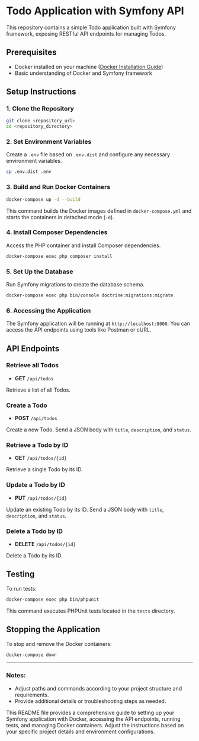 ﻿
# Todo Application with Symfony API

This repository contains a simple Todo application built with Symfony framework, exposing RESTful API endpoints for managing Todos.

## Prerequisites

- Docker installed on your machine ([Docker Installation Guide](https://docs.docker.com/get-docker/))
- Basic understanding of Docker and Symfony framework

## Setup Instructions

### 1. Clone the Repository

```bash
git clone <repository_url>
cd <repository_directory>
```

### 2. Set Environment Variables

Create a `.env` file based on `.env.dist` and configure any necessary environment variables.

```bash
cp .env.dist .env
```

### 3. Build and Run Docker Containers

```bash
docker-compose up -d --build
```

This command builds the Docker images defined in `docker-compose.yml` and starts the containers in detached mode (`-d`).

### 4. Install Composer Dependencies

Access the PHP container and install Composer dependencies.

```bash
docker-compose exec php composer install
```

### 5. Set Up the Database

Run Symfony migrations to create the database schema.

```bash
docker-compose exec php bin/console doctrine:migrations:migrate
```

### 6. Accessing the Application

The Symfony application will be running at `http://localhost:8000`. You can access the API endpoints using tools like Postman or cURL.

## API Endpoints

### Retrieve all Todos

- **GET** `/api/todos`

Retrieve a list of all Todos.

### Create a Todo

- **POST** `/api/todos`

Create a new Todo. Send a JSON body with `title`, `description`, and `status`.

### Retrieve a Todo by ID

- **GET** `/api/todos/{id}`

Retrieve a single Todo by its ID.

### Update a Todo by ID

- **PUT** `/api/todos/{id}`

Update an existing Todo by its ID. Send a JSON body with `title`, `description`, and `status`.

### Delete a Todo by ID

- **DELETE** `/api/todos/{id}`

Delete a Todo by its ID.

## Testing

To run tests:

```bash
docker-compose exec php bin/phpunit
```

This command executes PHPUnit tests located in the `tests` directory.

## Stopping the Application

To stop and remove the Docker containers:

```bash
docker-compose down
```

---

### Notes:

- Adjust paths and commands according to your project structure and requirements.
- Provide additional details or troubleshooting steps as needed.

This README file provides a comprehensive guide to setting up your Symfony application with Docker, accessing the API endpoints, running tests, and managing Docker containers. Adjust the instructions based on your specific project details and environment configurations.
